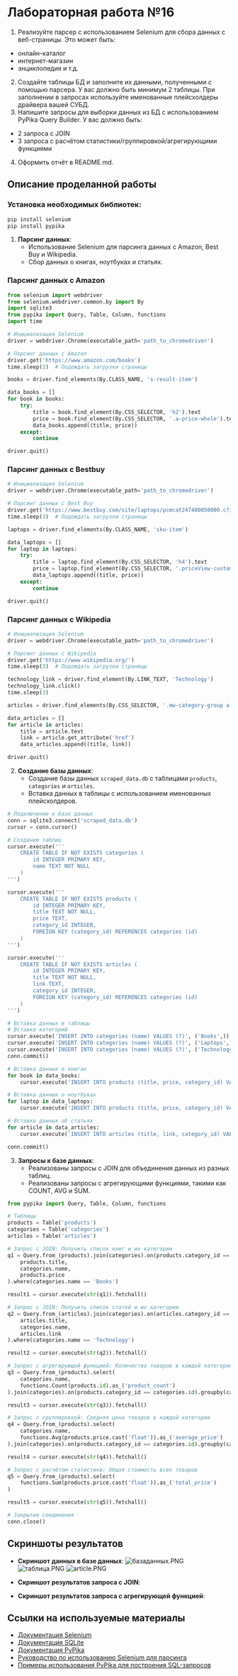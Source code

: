 # Лабораторная работа №16
1. Реализуйте парсер с использованием Selenium для сбора данных с веб-страницы. Это может быть:
- онлайн-каталог
- интернет-магазин
- энциклопедия и т.д.
2. Создайте таблицы БД и заполните их данными, полученными с помощью парсера. У вас должно быть минимум 2 таблицы. При заполнении в запросах используйте именованные плейсхолдеры драйвера вашей СУБД.
3. Напишите запросы для выборки данных из БД с использованием PyPika Query Builder. У вас должно быть:
- 2 запроса с JOIN
- 3 запроса с расчётом статистики/группировкой/агрегирующими функциями
4. Оформить отчёт в README.md.
## Описание проделанной работы
### Установка необходимых библиотек:
``` py
pip install selenium
pip install pypika
```
1. **Парсинг данных**:
   - Использование Selenium для парсинга данных с Amazon, Best Buy и Wikipedia.
   - Сбор данных о книгах, ноутбуках и статьях.
### Парсинг данных с Amazon
``` py
from selenium import webdriver
from selenium.webdriver.common.by import By
import sqlite3
from pypika import Query, Table, Column, functions
import time

# Инициализация Selenium
driver = webdriver.Chrome(executable_path='path_to_chromedriver')

# Парсинг данных с Amazon
driver.get('https://www.amazon.com/books')
time.sleep(3)  # Подождать загрузки страницы

books = driver.find_elements(By.CLASS_NAME, 's-result-item')

data_books = []
for book in books:
    try:
        title = book.find_element(By.CSS_SELECTOR, 'h2').text
        price = book.find_element(By.CSS_SELECTOR, '.a-price-whole').text
        data_books.append((title, price))
    except:
        continue

driver.quit()
```
### Парсинг данных с Bestbuy
``` py
# Инициализация Selenium
driver = webdriver.Chrome(executable_path='path_to_chromedriver')

# Парсинг данных с Best Buy
driver.get('https://www.bestbuy.com/site/laptops/pcmcat247400050000.c?id=pcmcat247400050000')
time.sleep(3)  # Подождать загрузки страницы

laptops = driver.find_elements(By.CLASS_NAME, 'sku-item')

data_laptops = []
for laptop in laptops:
    try:
        title = laptop.find_element(By.CSS_SELECTOR, 'h4').text
        price = laptop.find_element(By.CSS_SELECTOR, '.priceView-customer-price').text
        data_laptops.append((title, price))
    except:
        continue

driver.quit()
```
### Парсинг данных с Wikipedia
``` py
# Инициализация Selenium
driver = webdriver.Chrome(executable_path='path_to_chromedriver')

# Парсинг данных с Wikipedia
driver.get('https://www.wikipedia.org/')
time.sleep(3)  # Подождать загрузки страницы

technology_link = driver.find_element(By.LINK_TEXT, 'Technology')
technology_link.click()
time.sleep(3)

articles = driver.find_elements(By.CSS_SELECTOR, '.mw-category-group a')

data_articles = []
for article in articles:
    title = article.text
    link = article.get_attribute('href')
    data_articles.append((title, link))

driver.quit()
```
2. **Создание базы данных**:
   - Создание базы данных `scraped_data.db` с таблицами `products`, `categories` и `articles`.
   - Вставка данных в таблицы с использованием именованных плейсхолдеров.
``` py
# Подключение к базе данных
conn = sqlite3.connect('scraped_data.db')
cursor = conn.cursor()

# Создание таблиц
cursor.execute('''
    CREATE TABLE IF NOT EXISTS categories (
        id INTEGER PRIMARY KEY,
        name TEXT NOT NULL
    )
''')

cursor.execute('''
    CREATE TABLE IF NOT EXISTS products (
        id INTEGER PRIMARY KEY,
        title TEXT NOT NULL,
        price TEXT,
        category_id INTEGER,
        FOREIGN KEY (category_id) REFERENCES categories (id)
    )
''')

cursor.execute('''
    CREATE TABLE IF NOT EXISTS articles (
        id INTEGER PRIMARY KEY,
        title TEXT NOT NULL,
        link TEXT,
        category_id INTEGER,
        FOREIGN KEY (category_id) REFERENCES categories (id)
    )
''')

# Вставка данных в таблицы
# Вставка категорий
cursor.execute('INSERT INTO categories (name) VALUES (?)', ('Books',))
cursor.execute('INSERT INTO categories (name) VALUES (?)', ('Laptops',))
cursor.execute('INSERT INTO categories (name) VALUES (?)', ('Technology',))
conn.commit()

# Вставка данных о книгах
for book in data_books:
    cursor.execute('INSERT INTO products (title, price, category_id) VALUES (?, ?, ?)', (book[0], book[1], 1))

# Вставка данных о ноутбуках
for laptop in data_laptops:
    cursor.execute('INSERT INTO products (title, price, category_id) VALUES (?, ?, ?)', (laptop[0], laptop[1], 2))

# Вставка данных об статьях
for article in data_articles:
    cursor.execute('INSERT INTO articles (title, link, category_id) VALUES (?, ?, ?)', (article[0], article[1], 3))

conn.commit()
```
3. **Запросы к базе данных**:
   - Реализованы запросы с JOIN для объединения данных из разных таблиц.
   - Реализованы запросы с агрегирующими функциями, такими как COUNT, AVG и SUM.
``` py
from pypika import Query, Table, Column, functions

# Таблицы
products = Table('products')
categories = Table('categories')
articles = Table('articles')

# Запрос с JOIN: Получить список книг и их категории
q1 = Query.from_(products).join(categories).on(products.category_id == categories.id).select(
    products.title,
    categories.name,
    products.price
).where(categories.name == 'Books')

result1 = cursor.execute(str(q1)).fetchall()

# Запрос с JOIN: Получить список статей и их категории
q2 = Query.from_(articles).join(categories).on(articles.category_id == categories.id).select(
    articles.title,
    categories.name,
    articles.link
).where(categories.name == 'Technology')

result2 = cursor.execute(str(q2)).fetchall()

# Запрос с агрегирующей функцией: Количество товаров в каждой категории
q3 = Query.from_(products).select(
    categories.name,
    functions.Count(products.id).as_('product_count')
).join(categories).on(products.category_id == categories.id).groupby(categories.name)

result3 = cursor.execute(str(q3)).fetchall()

# Запрос с группировкой: Средняя цена товаров в каждой категории
q4 = Query.from_(products).select(
    categories.name,
    functions.Avg(products.price.cast('float')).as_('average_price')
).join(categories).on(products.category_id == categories.id).groupby(categories.name)

result4 = cursor.execute(str(q4)).fetchall()

# Запрос с расчётом статистики: Общая стоимость всех товаров
q5 = Query.from_(products).select(
    functions.Sum(products.price.cast('float')).as_('total_price')
)

result5 = cursor.execute(str(q5)).fetchall()

# Закрытие соединения
conn.close()
```
## Скриншоты результатов

- **Скриншот данных в базе данных**:
![базаданных.PNG](базаданных.PNG)
![таблица.PNG](таблица.PNG)
![article.PNG](article.PNG)
- **Скриншот результатов запроса с JOIN**:

- **Скриншот результатов запроса с агрегирующей функцией**:

  

## Ссылки на используемые материалы

- [Документация Selenium](https://www.selenium.dev/documentation/)
- [Документация SQLite](https://www.sqlite.org/docs.html)
- [Документация PyPika](https://pypika.readthedocs.io/en/latest/)
- [Руководство по использованию Selenium для парсинга](https://realpython.com/modern-web-automation-with-python-and-selenium/)
- [Примеры использования PyPika для построения SQL-запросов](https://github.com/kayak/pypika)

